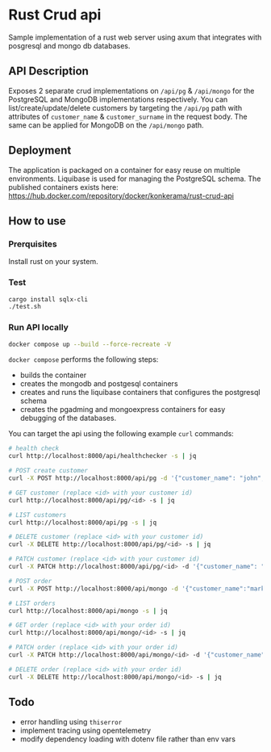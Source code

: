 # Rust Crud api

Sample implementation of a rust web server using axum that integrates with posgresql and mongo db databases.

## API Description

Exposes 2 separate crud implementations on `/api/pg` & `/api/mongo` for the PostgreSQL and MongoDB implementations respectively.
You can list/create/update/delete customers by targeting the `/api/pg` path with attributes of `customer_name` & `customer_surname` in the request body.
The same can be applied for MongoDB on the `/api/mongo` path.

## Deployment

The application is packaged on a container for easy reuse on multiple environments. Liquibase is used for managing the PostgreSQL schema. The published containers exists here: https://hub.docker.com/repository/docker/konkerama/rust-crud-api

## How to use

### Prerquisites

Install rust on your system.

### Test

``` bash
cargo install sqlx-cli
./test.sh
```

### Run API locally

``` bash
docker compose up --build --force-recreate -V
```

`docker compose` performs the following steps:

- builds the container
- creates the mongodb and postgesql containers
- creates and runs the liquibase containers that configures the postgresql schema
- creates the pgadming and mongoexpress containers for easy debugging of the databases.

You can target the api using the following example `curl` commands:

``` bash
# health check
curl http://localhost:8000/api/healthchecker -s | jq

# POST create customer 
curl -X POST http://localhost:8000/api/pg -d '{"customer_name": "john","customer_surname": "doe"}' -H "Content-Type: application/json" -s | jq

# GET customer (replace <id> with your customer id)
curl http://localhost:8000/api/pg/<id> -s | jq

# LIST customers
curl http://localhost:8000/api/pg -s | jq

# DELETE customer (replace <id> with your customer id)
curl -X DELETE http://localhost:8000/api/pg/<id> -s | jq

# PATCH customer (replace <id> with your customer id)
curl -X PATCH http://localhost:8000/api/pg/<id> -d '{"customer_name": "mark","customer_surname": "green"}' -H "Content-Type: application/json" -s | jq

# POST order
curl -X POST http://localhost:8000/api/mongo -d '{"customer_name":"mark", "product_name":"apple"}' -H "Content-Type: application/json" -s | jq

# LIST orders
curl http://localhost:8000/api/mongo -s | jq

# GET order (replace <id> with your order id)
curl http://localhost:8000/api/mongo/<id> -s | jq

# PATCH order (replace <id> with your order id)
curl -X PATCH http://localhost:8000/api/mongo/<id> -d '{"customer_name":"paul", "product_name":"banana"}' -H "Content-Type: application/json" -s | jq

# DELETE order (replace <id> with your order id)
curl -X DELETE http://localhost:8000/api/mongo/<id> -s | jq

```

## Todo

- error handling using `thiserror`
- implement tracing using opentelemetry
- modify dependency loading with dotenv file rather than env vars